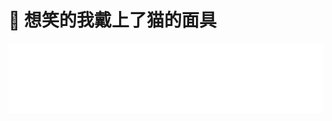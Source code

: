 # 🦊 想笑的我戴上了猫的面具

<!-- ![metrics 1](/github-metrics.svg) -->

![metrics 2](/metrics.plugin.languages.details.svg)

<!--
**nitrojector/nitrojector** is a ✨ _special_ ✨ repository because its `README.md` (this file) appears on your GitHub profile.

Here are some ideas to get you started:

- 🔭 I’m currently working on ...
- 🌱 I’m currently learning ...
- 👯 I’m looking to collaborate on ...
- 🤔 I’m looking for help with ...
- 💬 Ask me about ...
- 📫 How to reach me: ...
- 😄 Pronouns: ...
- ⚡ Fun fact: ...
-->
